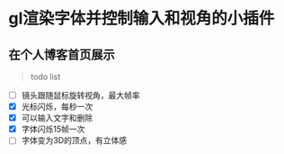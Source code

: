 # gl渲染字体并控制输入和视角的小插件
## 在个人博客首页展示

> todo list
- [ ] 镜头跟随鼠标旋转视角，最大帧率
- [x] 光标闪烁，每秒一次
- [x] 可以输入文字和删除
- [x] 字体闪烁15帧一次
- [ ] 字体变为3D的顶点，有立体感
